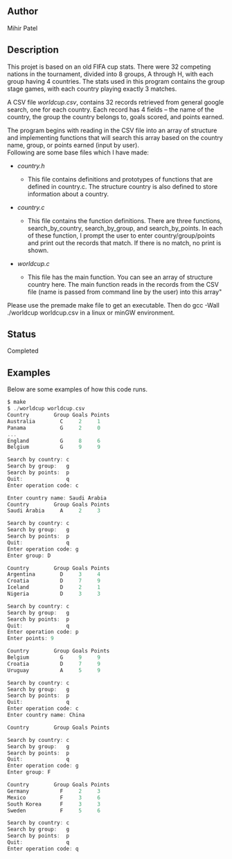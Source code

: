 Author
-------
Mihir Patel   

Description
-------------   
This projet is based on an old FIFA cup stats. There were 32 competing nations in the tournament, divided into 8 groups, A through H, with each group having 4 countries. The stats used in this program contains the group stage games, with each country playing exactly 3 matches. 
   
A CSV file *worldcup.csv*, contains 32 records retrieved from general google search, one for each country. Each record has 4 fields – the name of the country, the group the country belongs to, goals scored, and points earned.
    
The program begins with reading in the CSV file into an array of structure and implementing functions that will search this array based on the country name, group, or points earned (input by user).   
Following are some base files which I have made:

- *country.h*   
   - This file contains definitions and prototypes of functions that are defined in country.c. The structure country is also defined to store information about a country. 

- *country.c*     
   - This file contains the function definitions. There are three functions, search_by_country, search_by_group, and search_by_points. In each of these function, I prompt the user to enter country/group/points and print out the records that match. If there is no match, no print is shown. 

- *worldcup.c*     
   - This file has the main function. You can see an array of structure country here. The main function reads in the records from the CSV file (name is passed from command line by the user) into this array"        

Please use the premade make file to get an executable. Then do gcc -Wall ./worldcup worldcup.csv in a linux or minGW environment. 
    
Status
-------
Completed   
   
Examples   
--------   
Below are some examples of how this code runs. 
````````c
$ make 
$ ./worldcup worldcup.csv  
Country        Group Goals Points
Australia        C     2     1 
Panama           G     2     0 
... 
England          G     8     6 
Belgium          G     9     9 

Search by country: c 
Search by group:   g 
Search by points:  p 
Quit:              q 
Enter operation code: c 

Enter country name: Saudi Arabia 
Country        Group Goals Points 
Saudi Arabia     A     2     3 

Search by country: c 
Search by group:   g 
Search by points:  p 
Quit:              q 
Enter operation code: g 
Enter group: D 

Country        Group Goals Points 
Argentina        D     3     4 
Croatia          D     7     9 
Iceland          D     2     1 
Nigeria          D     3     3 

Search by country: c 
Search by group:   g 
Search by points:  p 
Quit:              q 
Enter operation code: p 
Enter points: 9 

Country        Group Goals Points
Belgium          G     9     9 
Croatia          D     7     9 
Uruguay          A     5     9 

Search by country: c 
Search by group:   g 
Search by points:  p 
Quit:              q 
Enter operation code: c 
Enter country name: China 

Country        Group Goals Points 

Search by country: c 
Search by group:   g 
Search by points:  p 
Quit:              q 
Enter operation code: g 
Enter group: F 

Country        Group Goals Points 
Germany          F     2     3
Mexico           F     3     6 
South Korea      F     3     3 
Sweden           F     5     6 

Search by country: c 
Search by group:   g 
Search by points:  p 
Quit:              q 
Enter operation code: q
````````

